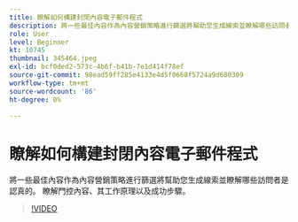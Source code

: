 ```yaml
---
title: 瞭解如何構建封閉內容電子郵件程式
description: 將一些最佳內容作為內容營銷策略進行篩選將幫助您生成線索並瞭解哪些訪問者是認真的。 瞭解門控……（說明應介於60到160個字元之間）
role: User
level: Beginner
kt: 10745
thumbnail: 345464.jpeg
exl-id: bcf0ded2-573c-4b6f-b41b-7e1d414f78ef
source-git-commit: 98ead59ff285e4133e4d5f0668f5724a9d680309
workflow-type: tm+mt
source-wordcount: '86'
ht-degree: 0%

---
```


# 瞭解如何構建封閉內容電子郵件程式

將一些最佳內容作為內容營銷策略進行篩選將幫助您生成線索並瞭解哪些訪問者是認真的。 瞭解門控內容、其工作原理以及成功步驟。

>[!VIDEO](https://video.tv.adobe.com/v/345464/?quality=12&learn=on)
